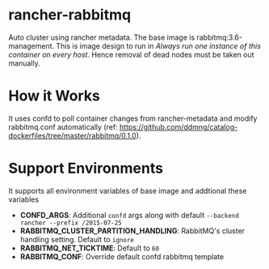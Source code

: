 rancher-rabbitmq
================
Auto cluster using rancher metadata. The base image is rabbitmq:3.6-management. 
This is image design to run in *Always run one instance of this container on every host*.
Hence removal of dead nodes must be taken out manually.

How it Works
============
It uses confd to poll container changes from rancher-metadata and modify rabbitmq.conf automatically 
(ref: https://github.com/ddmng/catalog-dockerfiles/tree/master/rabbitmq/0.1.0).

Support Environments
====================
It supports all environment variables of base image and addtional these variables


* **CONFD_ARGS**: Additional `confd` args along with default `--backend rancher --prefix /2015-07-25`
* **RABBITMQ_CLUSTER_PARTITION_HANDLING**: RabbitMQ's cluster handling setting. Default to `ignore`
* **RABBITMQ_NET_TICKTIME**: Default to `60`
* **RABBITMQ_CONF**: Override default confd rabbitmq template
